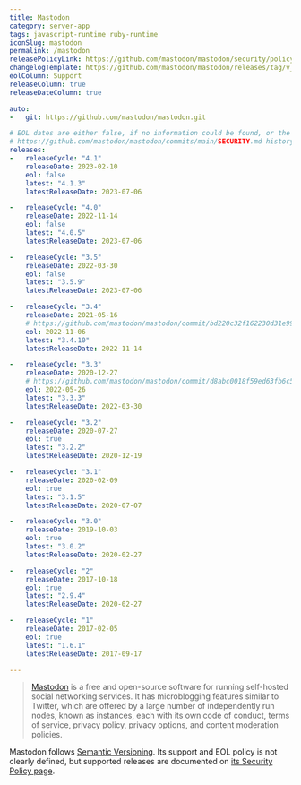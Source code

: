 ```yaml
---
title: Mastodon
category: server-app
tags: javascript-runtime ruby-runtime
iconSlug: mastodon
permalink: /mastodon
releasePolicyLink: https://github.com/mastodon/mastodon/security/policy
changelogTemplate: https://github.com/mastodon/mastodon/releases/tag/v__LATEST__
eolColumn: Support
releaseColumn: true
releaseDateColumn: true

auto:
-   git: https://github.com/mastodon/mastodon.git

# EOL dates are either false, if no information could be found, or the date found in
# https://github.com/mastodon/mastodon/commits/main/SECURITY.md history.
releases:
-   releaseCycle: "4.1"
    releaseDate: 2023-02-10
    eol: false
    latest: "4.1.3"
    latestReleaseDate: 2023-07-06

-   releaseCycle: "4.0"
    releaseDate: 2022-11-14
    eol: false
    latest: "4.0.5"
    latestReleaseDate: 2023-07-06

-   releaseCycle: "3.5"
    releaseDate: 2022-03-30
    eol: false
    latest: "3.5.9"
    latestReleaseDate: 2023-07-06

-   releaseCycle: "3.4"
    releaseDate: 2021-05-16
    # https://github.com/mastodon/mastodon/commit/bd220c32f162230d31e99bdabd30aea787a89cfc
    eol: 2022-11-06
    latest: "3.4.10"
    latestReleaseDate: 2022-11-14

-   releaseCycle: "3.3"
    releaseDate: 2020-12-27
    # https://github.com/mastodon/mastodon/commit/d8abc0018f59ed63fb6c5fae2f6081c141a4b978
    eol: 2022-05-26
    latest: "3.3.3"
    latestReleaseDate: 2022-03-30

-   releaseCycle: "3.2"
    releaseDate: 2020-07-27
    eol: true
    latest: "3.2.2"
    latestReleaseDate: 2020-12-19

-   releaseCycle: "3.1"
    releaseDate: 2020-02-09
    eol: true
    latest: "3.1.5"
    latestReleaseDate: 2020-07-07

-   releaseCycle: "3.0"
    releaseDate: 2019-10-03
    eol: true
    latest: "3.0.2"
    latestReleaseDate: 2020-02-27

-   releaseCycle: "2"
    releaseDate: 2017-10-18
    eol: true
    latest: "2.9.4"
    latestReleaseDate: 2020-02-27

-   releaseCycle: "1"
    releaseDate: 2017-02-05
    eol: true
    latest: "1.6.1"
    latestReleaseDate: 2017-09-17

---
```


> [Mastodon](https://joinmastodon.org/) is a free and open-source software for running self-hosted
> social networking services. It has microblogging features similar to Twitter, which are offered
> by a large number of independently run nodes, known as instances, each with its own code of
> conduct, terms of service, privacy policy, privacy options, and content moderation policies.

Mastodon follows [Semantic Versioning](https://semver.org/). Its support and EOL policy is not
clearly defined, but supported releases are documented on [its Security Policy page](https://github.com/mastodon/mastodon/security/policy).
